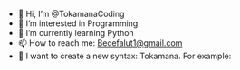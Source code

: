 - 👋 Hi, I’m @TokamanaCoding
- 👀 I’m interested in Programming
- 🌱 I’m currently learning Python
- 📫 How to reach me: Becefalut1@gmail.com
- 🤯 I want to create a new syntax: Tokamana.
For example:
<!TOKAMANA(ver:&latest%;) {  *** version is 1.0 :) ***
print[text{"bold","color":"#ee32ee","blink":"1000$1000"}("Hello Tokamana!")]
}>

<!---
TokamanaCoding/TokamanaCoding is a ✨ special ✨ repository because its `README.md` (this file) appears on your GitHub profile.
You can click the Preview link to take a look at your changes.
--->
